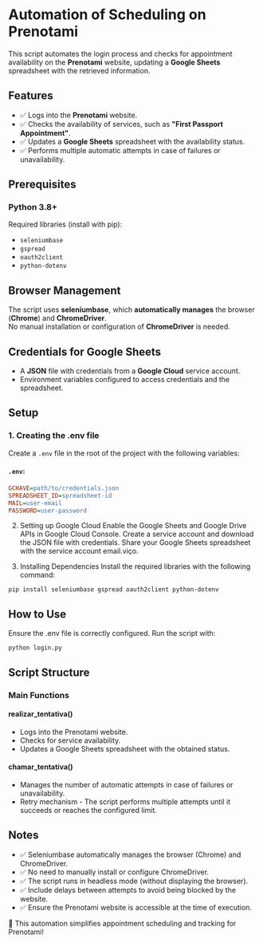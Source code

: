 # **Automation of Scheduling on Prenotami**  

This script automates the login process and checks for appointment availability on the **Prenotami** website, updating a **Google Sheets** spreadsheet with the retrieved information.  

## **Features**  
- ✅ Logs into the **Prenotami** website.  
- ✅ Checks the availability of services, such as **"First Passport Appointment"**.  
- ✅ Updates a **Google Sheets** spreadsheet with the availability status.  
- ✅ Performs multiple automatic attempts in case of failures or unavailability.  

## **Prerequisites**  

### **Python 3.8+**  

Required libraries (install with pip):  
- `seleniumbase`  
- `gspread`  
- `oauth2client`  
- `python-dotenv`  

## **Browser Management**  

The script uses **seleniumbase**, which **automatically manages** the browser (**Chrome**) and **ChromeDriver**.  
No manual installation or configuration of **ChromeDriver** is needed.  

## **Credentials for Google Sheets**  

- A **JSON** file with credentials from a **Google Cloud** service account.  
- Environment variables configured to access credentials and the spreadsheet.  

## **Setup**  

### **1. Creating the .env file**  
Create a `.env` file in the root of the project with the following variables:  

#### `.env`:  
```ini
GCHAVE=path/to/credentials.json
SPREADSHEET_ID=spreadsheet-id
MAIL=user-email
PASSWORD=user-password
```

2. Setting up Google Cloud
Enable the Google Sheets and Google Drive APIs in Google Cloud Console.
Create a service account and download the JSON file with credentials.
Share your Google Sheets spreadsheet with the service account email.viço.

3. Installing Dependencies
Install the required libraries with the following command:
```
pip install seleniumbase gspread oauth2client python-dotenv
```

## How to Use

Ensure the .env file is correctly configured.
Run the script with:
```
python login.py
```

## Script Structure

### Main Functions

#### realizar_tentativa()
* Logs into the Prenotami website.
* Checks for service availability.
* Updates a Google Sheets spreadsheet with the obtained status.

#### chamar_tentativa()
* Manages the number of automatic attempts in case of failures or unavailability.
* Retry mechanism - The script performs multiple attempts until it succeeds or reaches the configured limit.

## Notes
* ✅ Seleniumbase automatically manages the browser (Chrome) and ChromeDriver.
* ✅ No need to manually install or configure ChromeDriver.
* ✅ The script runs in headless mode (without displaying the browser).
* ✅ Include delays between attempts to avoid being blocked by the website.
* ✅ Ensure the Prenotami website is accessible at the time of execution.

🚀 This automation simplifies appointment scheduling and tracking for Prenotami!
